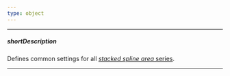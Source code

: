 ```yaml
---
type: object
---
```

---
##### shortDescription
Defines common settings for all [*stacked spline area* series](/api-reference/20%20Data%20Visualization%20Widgets/10%20dxChart/5%20Series%20Types/StackedSplineAreaSeries '/Documentation/ApiReference/Data_Visualization_Widgets/dxChart/Series_Types/StackedSplineAreaSeries/').

---

